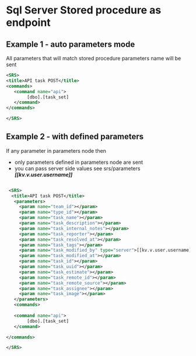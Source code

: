 # Sql Server Stored procedure as endpoint

## Example 1 - auto parameters mode

All parameters that will match stored procedure parameters name will be sent

```xml
<SRS>
<title>API task POST</title>
<commands> 
   <command name="api">
		[dbo].[task_set]
   </command>
</commands>

</SRS>
```

## Example 2  - with defined parameters

If any parameter in parameters node then

- only parameters defined in parameters node are sent
- you can pass server side values see srs/parameters ***<param name="task_modified_by" type="server">[[kv.v.user.username]]</param>***

```xml

 <SRS>
  <title>API task POST</title>
   <parameters>
     <param name="team_id"></param>
     <param name="type_id"></param>
     <param name="task_name"></param>
     <param name="task_description"></param>
     <param name="task_internal_notes"></param>
     <param name="task_reporter"></param>
     <param name="task_resolved_at"></param>
     <param name="task_tags"></param>
     <param name="task_modified_by" type="server">[[kv.v.user.username]]</param>
     <param name="task_modified_at"></param>
     <param name="task_id"></param>
     <param name="task_uuid"></param>
     <param name="task_estimate"></param>
     <param name="task_remote_id"></param>
     <param name="task_remote_source"></param>
     <param name="task_assignee"></param>
     <param name="task_image"></param>
   </parameters>
   <commands>
 
   <command name="api">
		[dbo].[task_set]
   </command>

</commands>

</SRS>
```
